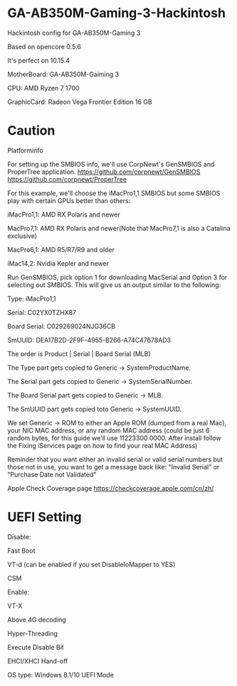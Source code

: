# GA-AB350M-Gaming-3-Hackintosh
Hackintosh config for GA-AB350M-Gaming 3

Based on opencore 0.5.6

It's perfect on 10.15.4

MotherBoard: GA-AB350M-Gaiming 3

CPU: AMD Ryzen 7 1700

GraphicCard: Radeon Vega Frontier Edition 16 GB

# Caution

Platforminfo

For setting up the SMBIOS info, we'll use CorpNewt's GenSMBIOS and ProperTree application. https://github.com/corpnewt/GenSMBIOS https://github.com/corpnewt/ProperTree

For this example, we'll choose the iMacPro1,1 SMBIOS but some SMBIOS play with certain GPUs better than others:

iMacPro1,1: AMD RX Polaris and newer

MacPro7,1: AMD RX Polaris and newer(Note that MacPro7,1 is also a Catalina exclusive)

MacPro6,1: AMD R5/R7/R9 and older

iMac14,2: Nvidia Kepler and newer

Run GenSMBIOS, pick option 1 for downloading MacSerial and Option 3 for selecting out SMBIOS. This will give us an output similar to the following:

Type:         iMacPro1,1

Serial:       C02YX0TZHX87

Board Serial: C029269024NJG36CB

SmUUID:       DEA17B2D-2F9F-4955-B266-A74C47678AD3

The order is Product | Serial | Board Serial (MLB)

The Type part gets copied to Generic -> SystemProductName.

The Serial part gets copied to Generic -> SystemSerialNumber.

The Board Serial part gets copied to Generic -> MLB.

The SmUUID part gets copied toto Generic -> SystemUUID.

We set Generic -> ROM to either an Apple ROM (dumped from a real Mac), your NIC MAC address, or any random MAC address (could be just 6 random bytes, for this guide we'll use 11223300 0000. After install follow the Fixing iServices page on how to find your real MAC Address)

Reminder that you want either an invalid serial or valid serial numbers but those not in use, you want to get a message back like: "Invalid Serial" or "Purchase Date not Validated"

Apple Check Coverage page https://checkcoverage.apple.com/cn/zh/

# UEFI Setting

Disable:

Fast Boot

VT-d (can be enabled if you set DisableIoMapper to YES)

CSM

Enable:

VT-X

Above 4G decoding

Hyper-Threading

Execute Disable Bit

EHCI/XHCI Hand-off

OS type: Windows 8.1/10 UEFI Mode

